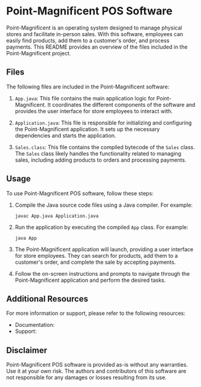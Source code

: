# Point-Magnificent POS Software

Point-Magnificent is an operating system designed to manage physical stores and facilitate in-person sales. With this software, employees can easily find products, add them to a customer's order, and process payments. This README provides an overview of the files included in the Point-Magnificent project.

## Files

The following files are included in the Point-Magnificent software:

1. `App.java`: This file contains the main application logic for Point-Magnificent. It coordinates the different components of the software and provides the user interface for store employees to interact with.

2. `Application.java`: This file is responsible for initializing and configuring the Point-Magnificent application. It sets up the necessary dependencies and starts the application.

3. `Sales.class`: This file contains the compiled bytecode of the `Sales` class. The `Sales` class likely handles the functionality related to managing sales, including adding products to orders and processing payments.

## Usage

To use Point-Magnificent POS software, follow these steps:

1. Compile the Java source code files using a Java compiler. For example:

   ```shell
   javac App.java Application.java
   ```

2. Run the application by executing the compiled `App` class. For example:

   ```shell
   java App
   ```

3. The Point-Magnificent application will launch, providing a user interface for store employees. They can search for products, add them to a customer's order, and complete the sale by accepting payments.

4. Follow the on-screen instructions and prompts to navigate through the Point-Magnificent application and perform the desired tasks.

## Additional Resources

For more information or support, please refer to the following resources:

- Documentation: 
- Support:

## Disclaimer

Point-Magnificent POS software is provided as-is without any warranties. Use it at your own risk. The authors and contributors of this software are not responsible for any damages or losses resulting from its use.
